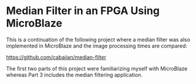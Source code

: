 # Median Filter in an FPGA Using MicroBlaze

This is a continuation of the following project where a median filter was also implemented in MicroBlaze and the image processing times are compared:

https://github.com/cabajian/median-filter

The first two parts of this project were familiarizing myself with MicroBlaze whereas Part 3 includes the median filtering application.
